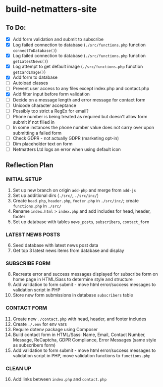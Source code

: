 # build-netmatters-site

## To Do:
- [x] Add form validation and submit to subscribe
- [x] Log failed connection to database (`./src/functions.php` function `connectToDatabase()`)
- [x] Log failed connection to database (`./src/functions.php` function `getLatestNews()`)
- [x] Log attempt to get default image (`./src/functions.php` function `getCardImage()`)
- [x] Add form to database
- [ ] Autoload classes
- [ ] Prevent user access to any files except index.php and contact.php
- [x] Add filter input before form validation
- [ ] Decide on a message length and error message for contact form
- [ ] Unicode character acceptance
- [ ] Possibly too strict a RegEx for email?
- [ ] Phone number is being treated as required but doesn't allow form submit if not filled in
- [ ] In some instances the phone number value does not carry over upon submitting a failed form
- [ ] Check GDPR - not actually GDPR (marketing opt-in)
- [ ] Dim placeholder text on form
- [ ] Netmatters Ltd logs an error when using default icon

## Reflection Plan

### INITIAL SETUP
1. Set up new branch on origin `add-php` and merge from `add-js`
2. Set up additional dirs (`./src/`, `./src/inc/`)
3. Create `head.php`, `header.php`, `footer.php` in `./src/inc/`; create `functions.php` in `./src/`
4. Rename `index.html` > `index.php` and add includes for head, header, footer
5. Set up database with tables `news_posts`, `subscribers`, `contact_form`

### LATEST NEWS POSTS
6. Seed database with latest news post data
7. Get top 3 latest news items from database and display

### SUBSCRIBE FORM
8. Recreate error and success messages displayed for subscribe form on home page in HTML/Sass to determine style and structure
9. Add validation to form submit - move html error/success messages to validation script in PHP
10. Store new form submissions in database `subscribers` table

### CONTACT FORM
11. Create new `./contact.php` with head, header, and footer includes
12. Create `./.env` for env vars
13. Require dotenv package using Composer
14. Build contact form in HTML/Sass: Name, Email, Contact Number, Message, ReCaptcha, GDPR Compliance, Error Messages (same style as subscribers form)
15. Add validation to form submit - move html error/success messages to validation script in PHP, move validation functions to `functions.php`

### CLEAN UP
16. Add links between `index.php` and `contact.php`
